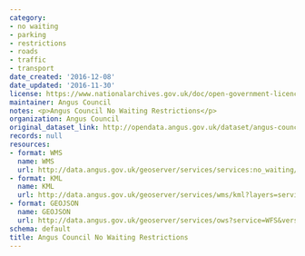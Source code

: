 ```yaml
---
category:
- no waiting
- parking
- restrictions
- roads
- traffic
- transport
date_created: '2016-12-08'
date_updated: '2016-11-30'
license: https://www.nationalarchives.gov.uk/doc/open-government-licence/version/3/
maintainer: Angus Council
notes: <p>Angus Council No Waiting Restrictions</p>
organization: Angus Council
original_dataset_link: http://opendata.angus.gov.uk/dataset/angus-council-no-waiting-restrictions
records: null
resources:
- format: WMS
  name: WMS
  url: http://data.angus.gov.uk/geoserver/services/services:no_waiting/wms?
- format: KML
  name: KML
  url: http://data.angus.gov.uk/geoserver/services/wms/kml?layers=services:no_waiting&mode=download
- format: GEOJSON
  name: GEOJSON
  url: http://data.angus.gov.uk/geoserver/services/ows?service=WFS&version=1.0.0&request=GetFeature&typeName=services:no_waiting&outputFormat=application%2Fjson&srsName=EPSG:3857
schema: default
title: Angus Council No Waiting Restrictions
---
```

